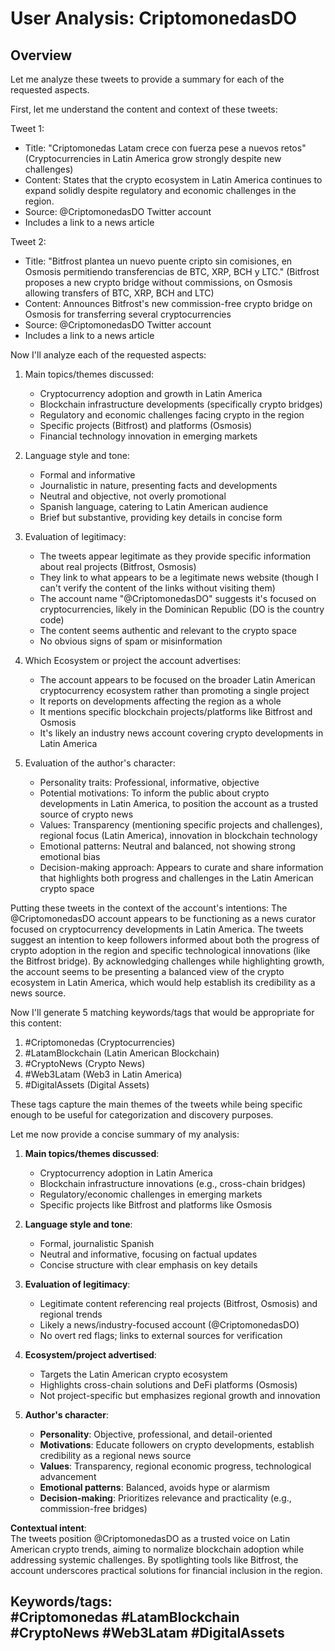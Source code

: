 # User Analysis: CriptomonedasDO

## Overview

<think>
Let me analyze these tweets to provide a summary for each of the requested aspects.

First, let me understand the content and context of these tweets:

Tweet 1:
- Title: "Criptomonedas Latam crece con fuerza pese a nuevos retos" (Cryptocurrencies in Latin America grow strongly despite new challenges)
- Content: States that the crypto ecosystem in Latin America continues to expand solidly despite regulatory and economic challenges in the region.
- Source: @CriptomonedasDO Twitter account
- Includes a link to a news article

Tweet 2:
- Title: "Bitfrost plantea un nuevo puente cripto sin comisiones, en Osmosis permitiendo transferencias de BTC, XRP, BCH y LTC." (Bitfrost proposes a new crypto bridge without commissions, on Osmosis allowing transfers of BTC, XRP, BCH and LTC)
- Content: Announces Bitfrost's new commission-free crypto bridge on Osmosis for transferring several cryptocurrencies
- Source: @CriptomonedasDO Twitter account
- Includes a link to a news article

Now I'll analyze each of the requested aspects:

1. Main topics/themes discussed:
   - Cryptocurrency adoption and growth in Latin America
   - Blockchain infrastructure developments (specifically crypto bridges)
   - Regulatory and economic challenges facing crypto in the region
   - Specific projects (Bitfrost) and platforms (Osmosis)
   - Financial technology innovation in emerging markets

2. Language style and tone:
   - Formal and informative
   - Journalistic in nature, presenting facts and developments
   - Neutral and objective, not overly promotional
   - Spanish language, catering to Latin American audience
   - Brief but substantive, providing key details in concise form

3. Evaluation of legitimacy:
   - The tweets appear legitimate as they provide specific information about real projects (Bitfrost, Osmosis)
   - They link to what appears to be a legitimate news website (though I can't verify the content of the links without visiting them)
   - The account name "@CriptomonedasDO" suggests it's focused on cryptocurrencies, likely in the Dominican Republic (DO is the country code)
   - The content seems authentic and relevant to the crypto space
   - No obvious signs of spam or misinformation

4. Which Ecosystem or project the account advertises:
   - The account appears to be focused on the broader Latin American cryptocurrency ecosystem rather than promoting a single project
   - It reports on developments affecting the region as a whole
   - It mentions specific blockchain projects/platforms like Bitfrost and Osmosis
   - It's likely an industry news account covering crypto developments in Latin America

5. Evaluation of the author's character:
   - Personality traits: Professional, informative, objective
   - Potential motivations: To inform the public about crypto developments in Latin America, to position the account as a trusted source of crypto news
   - Values: Transparency (mentioning specific projects and challenges), regional focus (Latin America), innovation in blockchain technology
   - Emotional patterns: Neutral and balanced, not showing strong emotional bias
   - Decision-making approach: Appears to curate and share information that highlights both progress and challenges in the Latin American crypto space

Putting these tweets in the context of the account's intentions:
The @CriptomonedasDO account appears to be functioning as a news curator focused on cryptocurrency developments in Latin America. The tweets suggest an intention to keep followers informed about both the progress of crypto adoption in the region and specific technological innovations (like the Bitfrost bridge). By acknowledging challenges while highlighting growth, the account seems to be presenting a balanced view of the crypto ecosystem in Latin America, which would help establish its credibility as a news source.

Now I'll generate 5 matching keywords/tags that would be appropriate for this content:
1. #Criptomonedas (Cryptocurrencies)
2. #LatamBlockchain (Latin American Blockchain)
3. #CryptoNews (Crypto News)
4. #Web3Latam (Web3 in Latin America)
5. #DigitalAssets (Digital Assets)

These tags capture the main themes of the tweets while being specific enough to be useful for categorization and discovery purposes.

Let me now provide a concise summary of my analysis:
</think>

1. **Main topics/themes discussed**:  
   - Cryptocurrency adoption in Latin America  
   - Blockchain infrastructure innovations (e.g., cross-chain bridges)  
   - Regulatory/economic challenges in emerging markets  
   - Specific projects like Bitfrost and platforms like Osmosis  

2. **Language style and tone**:  
   - Formal, journalistic Spanish  
   - Neutral and informative, focusing on factual updates  
   - Concise structure with clear emphasis on key details  

3. **Evaluation of legitimacy**:  
   - Legitimate content referencing real projects (Bitfrost, Osmosis) and regional trends  
   - Likely a news/industry-focused account (@CriptomonedasDO)  
   - No overt red flags; links to external sources for verification  

4. **Ecosystem/project advertised**:  
   - Targets the Latin American crypto ecosystem  
   - Highlights cross-chain solutions and DeFi platforms (Osmosis)  
   - Not project-specific but emphasizes regional growth and innovation  

5. **Author's character**:  
   - **Personality**: Objective, professional, and detail-oriented  
   - **Motivations**: Educate followers on crypto developments, establish credibility as a regional news source  
   - **Values**: Transparency, regional economic progress, technological advancement  
   - **Emotional patterns**: Balanced, avoids hype or alarmism  
   - **Decision-making**: Prioritizes relevance and practicality (e.g., commission-free bridges)  

**Contextual intent**:  
The tweets position @CriptomonedasDO as a trusted voice on Latin American crypto trends, aiming to normalize blockchain adoption while addressing systemic challenges. By spotlighting tools like Bitfrost, the account underscores practical solutions for financial inclusion in the region.  

**Keywords/tags**:  
#Criptomonedas #LatamBlockchain #CryptoNews #Web3Latam #DigitalAssets
---
